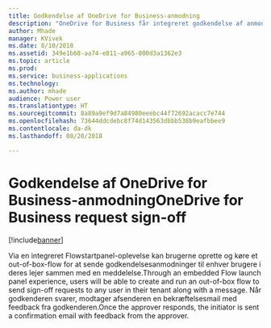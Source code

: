 ```yaml
---
title: Godkendelse af OneDrive for Business-anmodning
description: "OneDrive for Business får integreret godkendelse af anmodninger svarende til oplevelsen i SharePoint"
author: Mhade
manager: KVivek
ms.date: 8/10/2018
ms.assetid: 349e1b68-aa74-e811-a965-000d3a1362e3
ms.topic: article
ms.prod: 
ms.service: business-applications
ms.technology: 
ms.author: mhade
audience: Power user
ms.translationtype: HT
ms.sourcegitcommit: 8a89a9ef9d7a84980eeebc44f72692acacc7e744
ms.openlocfilehash: 73644ddcdebc8f74d143563dbbb538b9eafbbee9
ms.contentlocale: da-dk
ms.lasthandoff: 08/20/2018

---
```

# <a name="onedrive-for-business-request-sign-off"></a><span data-ttu-id="669bb-103">Godkendelse af OneDrive for Business-anmodning</span><span class="sxs-lookup"><span data-stu-id="669bb-103">OneDrive for Business request sign-off</span></span>


[!include[banner](../../includes/banner.md)]

<span data-ttu-id="669bb-104">Via en integreret Flowstartpanel-oplevelse kan brugerne oprette og køre et out-of-box-flow for at sende godkendelsesanmodninger til enhver brugere i deres lejer sammen med en meddelelse.</span><span class="sxs-lookup"><span data-stu-id="669bb-104">Through an embedded Flow launch panel experience, users will be able to create and run an out-of-box flow to send sign-off requests to any user in their tenant along with a message.</span></span> <span data-ttu-id="669bb-105">Når godkenderen svarer, modtager afsenderen en bekræftelsesmail med feedback fra godkenderen.</span><span class="sxs-lookup"><span data-stu-id="669bb-105">Once the approver responds, the initiator is sent a confirmation email with feedback from the approver.</span></span> 


